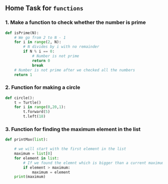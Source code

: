 ## Home Task for `functions`  

### 1. Make a function to check whether the number is prime  
```python
def isPrime(N):
    # We go from 2 to N - 1
    for i in range(2, N):
        # N divides by i with no remainder
        if N % i == 0:
            # Number is not prime
            return 0
            break
    # Number is not prime after we checked all the numbers
    return 1
```  

### 2. Function for making a circle  
```python
def circle():
    t = Turtle()
    for i in range(0,20,1):
        t.forward(5)
        t.left(18)
```  

### 3. Function for finding the maximum element in the list  
```python
def printMax(list):
    
    # we will start with the first element in the list
    maximum = list[0]
    for element in list:
        # If we found the elemnt which is bigger than a current maximum
        if element > maximum:
            maximum = element
    print(maximum)
```